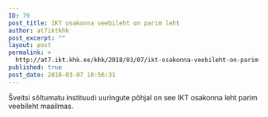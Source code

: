 ```yaml
---
ID: 79
post_title: IKT osakonna veebileht on parim leht
author: at7iktkhk
post_excerpt: ""
layout: post
permalink: >
  http://at7.ikt.khk.ee/khk/2018/03/07/ikt-osakonna-veebileht-on-parim-leht/
published: true
post_date: 2018-03-07 10:56:31
---
```

Šveitsi sõltumatu instituudi uuringute põhjal on see IKT osakonna leht parim veebileht maailmas.